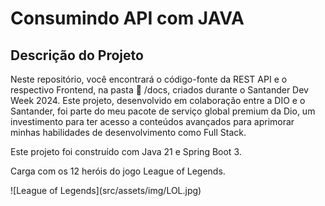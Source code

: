 <h1> Consumindo API com JAVA </h1>

## Descrição do Projeto

<p> Neste repositório, você encontrará o código-fonte da REST API e o respectivo Frontend, na pasta 📁 /docs, criados durante o Santander Dev Week 2024. Este projeto, desenvolvido em colaboração entre a DIO e o Santander, foi parte do meu pacote de serviço global premium da Dio, um investimento para ter acesso a conteúdos avançados para aprimorar minhas habilidades de desenvolvimento como Full Stack. </p>
<p> Este projeto foi construído com Java 21 e Spring Boot 3.</p>
<p> Carga com os 12 heróis do jogo League of Legends.</p>
![League of Legends](src/assets/img/LOL.jpg)



